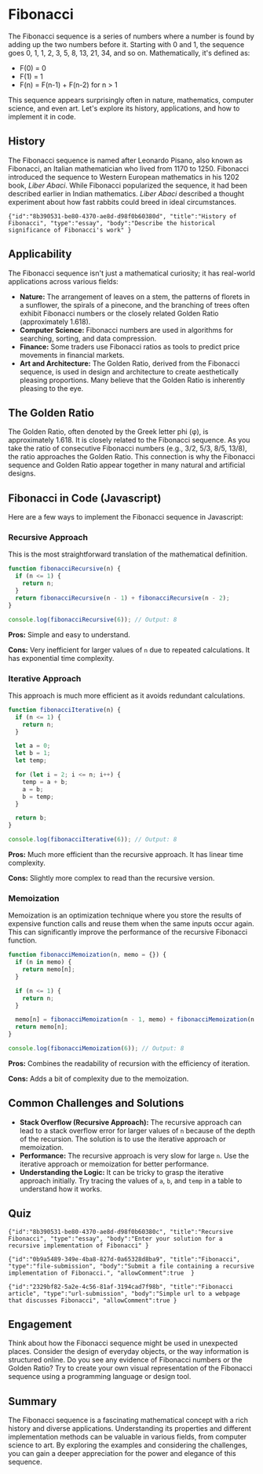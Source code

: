 # Fibonacci

The Fibonacci sequence is a series of numbers where a number is found by adding up the two numbers before it. Starting with 0 and 1, the sequence goes 0, 1, 1, 2, 3, 5, 8, 13, 21, 34, and so on. Mathematically, it's defined as:

*   F(0) = 0
*   F(1) = 1
*   F(n) = F(n-1) + F(n-2) for n > 1

This sequence appears surprisingly often in nature, mathematics, computer science, and even art. Let's explore its history, applications, and how to implement it in code.

## History

The Fibonacci sequence is named after Leonardo Pisano, also known as Fibonacci, an Italian mathematician who lived from 1170 to 1250. Fibonacci introduced the sequence to Western European mathematics in his 1202 book, *Liber Abaci*.  While Fibonacci popularized the sequence, it had been described earlier in Indian mathematics. *Liber Abaci* described a thought experiment about how fast rabbits could breed in ideal circumstances.



```masteryls
{"id":"8b390531-be80-4370-ae8d-d98f0b60380d", "title":"History of Fibonacci", "type":"essay", "body":"Describe the historical significance of Fibonacci's work" }
```


## Applicability

The Fibonacci sequence isn't just a mathematical curiosity; it has real-world applications across various fields:

*   **Nature:** The arrangement of leaves on a stem, the patterns of florets in a sunflower, the spirals of a pinecone, and the branching of trees often exhibit Fibonacci numbers or the closely related Golden Ratio (approximately 1.618).
*   **Computer Science:**  Fibonacci numbers are used in algorithms for searching, sorting, and data compression.
*   **Finance:** Some traders use Fibonacci ratios as tools to predict price movements in financial markets.
*   **Art and Architecture:** The Golden Ratio, derived from the Fibonacci sequence, is used in design and architecture to create aesthetically pleasing proportions. Many believe that the Golden Ratio is inherently pleasing to the eye.

## The Golden Ratio

The Golden Ratio, often denoted by the Greek letter phi (φ), is approximately 1.618. It is closely related to the Fibonacci sequence. As you take the ratio of consecutive Fibonacci numbers (e.g., 3/2, 5/3, 8/5, 13/8), the ratio approaches the Golden Ratio.  This connection is why the Fibonacci sequence and Golden Ratio appear together in many natural and artificial designs.

## Fibonacci in Code (Javascript)

Here are a few ways to implement the Fibonacci sequence in Javascript:

### Recursive Approach

This is the most straightforward translation of the mathematical definition.

```javascript
function fibonacciRecursive(n) {
  if (n <= 1) {
    return n;
  }
  return fibonacciRecursive(n - 1) + fibonacciRecursive(n - 2);
}

console.log(fibonacciRecursive(6)); // Output: 8
```

**Pros:** Simple and easy to understand.

**Cons:** Very inefficient for larger values of `n` due to repeated calculations. It has exponential time complexity.

### Iterative Approach

This approach is much more efficient as it avoids redundant calculations.

```javascript
function fibonacciIterative(n) {
  if (n <= 1) {
    return n;
  }

  let a = 0;
  let b = 1;
  let temp;

  for (let i = 2; i <= n; i++) {
    temp = a + b;
    a = b;
    b = temp;
  }

  return b;
}

console.log(fibonacciIterative(6)); // Output: 8
```

**Pros:** Much more efficient than the recursive approach.  It has linear time complexity.

**Cons:** Slightly more complex to read than the recursive version.

### Memoization

Memoization is an optimization technique where you store the results of expensive function calls and reuse them when the same inputs occur again.  This can significantly improve the performance of the recursive Fibonacci function.

```javascript
function fibonacciMemoization(n, memo = {}) {
  if (n in memo) {
    return memo[n];
  }

  if (n <= 1) {
    return n;
  }

  memo[n] = fibonacciMemoization(n - 1, memo) + fibonacciMemoization(n - 2, memo);
  return memo[n];
}

console.log(fibonacciMemoization(6)); // Output: 8
```

**Pros:**  Combines the readability of recursion with the efficiency of iteration.

**Cons:**  Adds a bit of complexity due to the memoization.

## Common Challenges and Solutions

*   **Stack Overflow (Recursive Approach):**  The recursive approach can lead to a stack overflow error for larger values of `n` because of the depth of the recursion.  The solution is to use the iterative approach or memoization.
*   **Performance:** The recursive approach is very slow for large `n`.  Use the iterative approach or memoization for better performance.
*   **Understanding the Logic:**  It can be tricky to grasp the iterative approach initially.  Try tracing the values of `a`, `b`, and `temp` in a table to understand how it works.

## Quiz

```masteryls
{"id":"8b390531-be80-4370-ae8d-d98f0b60380c", "title":"Recursive Fibonacci", "type":"essay", "body":"Enter your solution for a recursive implementation of Fibonacci" }
```

```masteryls
{"id":"0b9a5489-349e-4ba8-827d-0a65328d8ba9", "title":"Fibonacci", "type":"file-submission", "body":"Submit a file containing a recursive implementation of Fibonacci.", "allowComment":true  }
```

```masteryls
{"id":"2329bf82-5a2e-4c56-81af-3194cad7f98b", "title":"Fibonacci article", "type":"url-submission", "body":"Simple url to a webpage that discusses Fibonacci", "allowComment":true }
```


## Engagement

Think about how the Fibonacci sequence might be used in unexpected places. Consider the design of everyday objects, or the way information is structured online. Do you see any evidence of Fibonacci numbers or the Golden Ratio? Try to create your own visual representation of the Fibonacci sequence using a programming language or design tool.

## Summary

The Fibonacci sequence is a fascinating mathematical concept with a rich history and diverse applications. Understanding its properties and different implementation methods can be valuable in various fields, from computer science to art. By exploring the examples and considering the challenges, you can gain a deeper appreciation for the power and elegance of this sequence.
